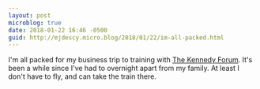 ```yaml
---
layout: post
microblog: true
date: 2018-01-22 16:46 -0500
guid: http://mjdescy.micro.blog/2018/01/22/im-all-packed.html
---
```

I'm all packed for my business trip to training with [The Kennedy Forum](https://thekennedyforum.org). It's been a while since I've had to overnight apart from my family. At least I don't have to fly, and can take the train there.
